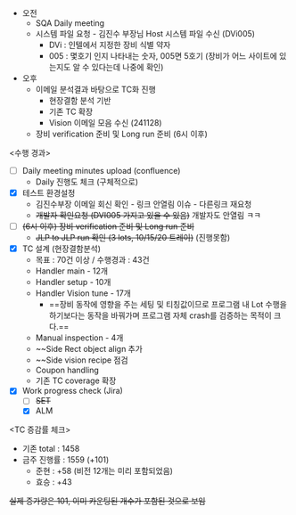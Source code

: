 - 오전
	- SQA Daily meeting
	- 시스템 파일 요청 - 김진수 부장님 Host 시스템 파일 수신 (DVi005)
		- DVi : 인텔에서 지정한 장비 식별 약자
		- 005 : 몇호기 인지 나타내는 숫자, 005면 5호기 (장비가 어느 사이트에 있는지도 알 수 있다는데 나중에 확인)
- 오후
	- 이메일 분석결과 바탕으로 TC화 진행
		- 현장결함 분석 기반
		- 기존 TC 확장
		- Vision 이메일 모음 수신 (241128)
	- 장비 verification 준비 및 Long run 준비 (6시 이후)

<수행 경과>
- [ ] Daily meeting minutes upload (confluence)
	- Daily 진행도 체크 (구체적으로)
- [x] 테스트 환경설정
	- 김진수부장 이메일 회신 확인 - 링크 안열림 이슈 - 다른링크 재요청
	- ~~개발자 확인요청 (DVI005 가지고 있을 수 있음)~~ 개발자도 안열림 ㅋㅋ
- [ ]  ~~(6시 이후) 장비 verification 준비 및 Long run 준비~~
	- ~~JLP to JLP run 확인 (3 lots, 10/15/20 트레이)~~ (진행못함)
- [x] TC 설계 (현장결함분석)
	- 목표 : 70건 이상 / 수행경과 : 43건 
	- Handler main - 12개
	- Handler setup - 10개
	- Handler Vision tune - 17개
		- ==장비 동작에 영향을 주는 세팅 및 티칭값이므로 프로그램 내 Lot 수행을 하기보다는 동작을 바꿔가며 프로그램 자체 crash를 검증하는 목적이 크다.==
	- Manual inspection - 4개
	- ~~Side Rect object align 추가
	- ~~Side vision recipe 점검
	- Coupon handling
	- 기존 TC coverage 확장
- [x] Work progress check (Jira)
	- [ ] ~~SET~~
	- [x] ALM

<TC 증감률 체크>
- 기존 total : 1458
- 금주 진행률 : 1559 (+101)
	- 준현 : +58 (비전 12개는 미리 포함되었음)
	- 효승 : +43

~~실제 증가량은 101, 이미 카운팅된 개수가 포함된 것으로 보임~~